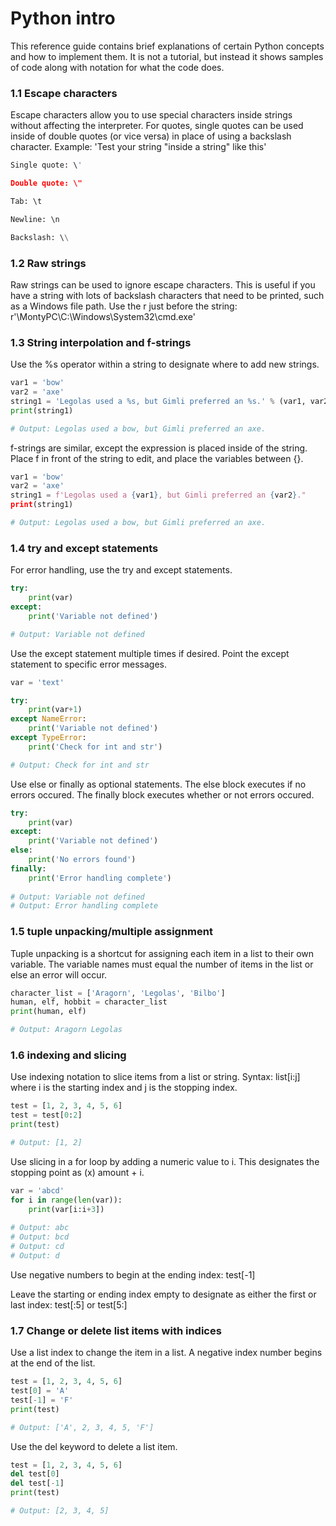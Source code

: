 # Python intro

This reference guide contains brief explanations of certain Python concepts and how to implement them. It is not a tutorial, but instead it shows samples of code along with notation for what the code does.

### 1.1 Escape characters

Escape characters allow you to use special characters inside strings without affecting the interpreter. For quotes, single quotes can be used inside of double quotes (or vice versa) in place of using a backslash character. Example: 'Test your string "inside a string" like this'
```py
Single quote: \'

Double quote: \"

Tab: \t

Newline: \n

Backslash: \\
```
### 1.2 Raw strings

Raw strings can be used to ignore escape characters. This is useful if you have a string with lots of backslash characters that need to be printed, such as a Windows file path. Use the r just before the string: r'\\MontyPC\C:\Windows\System32\cmd.exe'

### 1.3 String interpolation and f-strings

Use the %s operator within a string to designate where to add new strings.
```py
var1 = 'bow'
var2 = 'axe'
string1 = 'Legolas used a %s, but Gimli preferred an %s.' % (var1, var2)
print(string1)

# Output: Legolas used a bow, but Gimli preferred an axe.
```
f-strings are similar, except the expression is placed inside of the string. Place f in front of the string to edit, and place the variables between {}.
```py
var1 = 'bow'
var2 = 'axe'
string1 = f'Legolas used a {var1}, but Gimli preferred an {var2}." 
print(string1)

# Output: Legolas used a bow, but Gimli preferred an axe.
```
### 1.4 try and except statements

For error handling, use the try and except statements.
```py
try:
    print(var)
except:
    print('Variable not defined')

# Output: Variable not defined
```
Use the except statement multiple times if desired. Point the except statement to specific error messages.
```py
var = 'text'

try:
    print(var+1)
except NameError:
    print('Variable not defined')
except TypeError:
    print('Check for int and str')

# Output: Check for int and str
```
Use else or finally as optional statements. The else block executes if no errors occured. The finally block executes whether or not errors occured.
```py
try:
    print(var)
except:
    print('Variable not defined')
else:
    print('No errors found')
finally:
    print('Error handling complete')
    
# Output: Variable not defined
# Output: Error handling complete
```
### 1.5 tuple unpacking/multiple assignment

Tuple unpacking is a shortcut for assigning each item in a list to their own variable. The variable names must equal the number of items in the list or else an error will occur.
```py
character_list = ['Aragorn', 'Legolas', 'Bilbo']
human, elf, hobbit = character_list
print(human, elf)

# Output: Aragorn Legolas
```
### 1.6 indexing and slicing

Use indexing notation to slice items from a list or string. Syntax: list[i:j] where i is the starting index and j is the stopping index.
```py
test = [1, 2, 3, 4, 5, 6]
test = test[0:2]
print(test)

# Output: [1, 2]
```
Use slicing in a for loop by adding a numeric value to i. This designates the stopping point as (x) amount + i.
```py
var = 'abcd'
for i in range(len(var)):
    print(var[i:i+3])
    
# Output: abc
# Output: bcd
# Output: cd
# Output: d
```
Use negative numbers to begin at the ending index: test[-1]

Leave the starting or ending index empty to designate as either the first or last index: test[:5] or test[5:]

### 1.7 Change or delete list items with indices

Use a list index to change the item in a list. A negative index number begins at the end of the list.
```py
test = [1, 2, 3, 4, 5, 6]
test[0] = 'A'
test[-1] = 'F'
print(test)

# Output: ['A', 2, 3, 4, 5, 'F']
```
Use the del keyword to delete a list item.
```py
test = [1, 2, 3, 4, 5, 6]
del test[0]
del test[-1]
print(test)

# Output: [2, 3, 4, 5]
```
